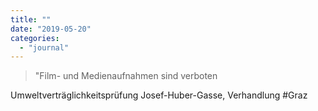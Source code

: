 ```yaml
---
title: ""
date: "2019-05-20"
categories: 
  - "journal"
---
```


> "Film- und Medienaufnahmen sind verboten

Umweltverträglichkeitsprüfung Josef-Huber-Gasse, Verhandlung #Graz
